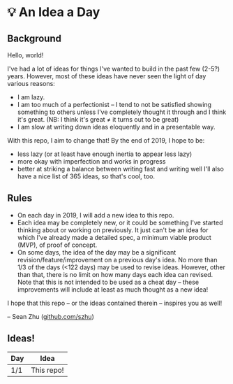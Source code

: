 # :bulb: An Idea a Day

## Background

Hello, world!

I've had a lot of ideas for things I've wanted to build in the past few (2-5?) years. However, most of these ideas have never seen the light of day various reasons:
- I am lazy.
- I am too much of a perfectionist – I tend to not be satisfied showing something to others unless I've completely thought it through and I think it's great. (NB: I think it's great ≠ it turns out to be great)
- I am slow at writing down ideas eloquently and in a presentable way.

With this repo, I aim to change that! By the end of 2019, I hope to be:
- less lazy (or at least have enough inertia to appear less lazy)
- more okay with imperfection and works in progress
- better at striking a balance between writing fast and writing well 
I'll also have a nice list of 365 ideas, so that's cool, too.

## Rules

- On each day in 2019, I will add a new idea to this repo.
- Each idea may be completely new, or it could be something I've started thinking about or working on previously. It just can't be an idea for which I've already made a detailed spec, a minimum viable product (MVP), of proof of concept.
- On some days, the idea of the day may be a significant revision/feature/improvement on a previous day's idea. No more than 1/3 of the days (<122 days) may be used to revise ideas. However, other than that, there is no limit on how many days each idea can revised. Note that this is not intended to be used as a cheat day – these improvements will include at least as much thought as a new idea!

I hope that this repo – or the ideas contained therein – inspires you as well!

– Sean Zhu ([github.com/szhu](https://github.com/szhu))

## Ideas!

| Day | Idea                  |
| --- | --------------------- |
| 1/1 | This repo!            |
